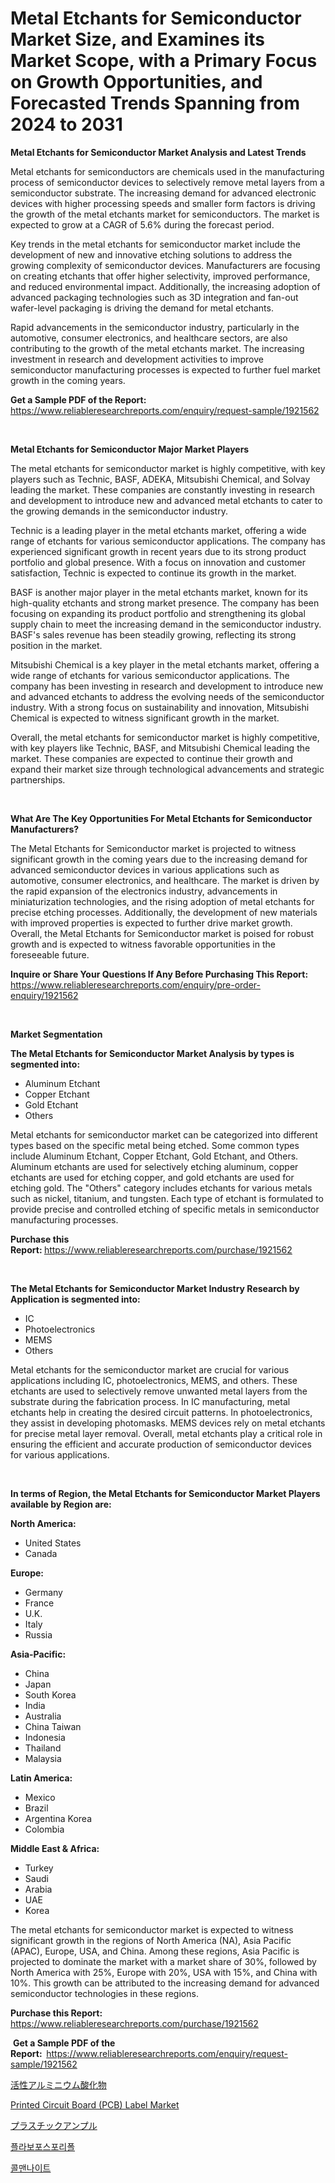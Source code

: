 <p><h1>Metal Etchants for Semiconductor Market Size, and Examines its Market Scope, with a Primary Focus on Growth Opportunities, and Forecasted Trends Spanning from 2024 to 2031</h1></p><p><strong>Metal Etchants for Semiconductor Market Analysis and Latest Trends</strong></p>
<p><p>Metal etchants for semiconductors are chemicals used in the manufacturing process of semiconductor devices to selectively remove metal layers from a semiconductor substrate. The increasing demand for advanced electronic devices with higher processing speeds and smaller form factors is driving the growth of the metal etchants market for semiconductors. The market is expected to grow at a CAGR of 5.6% during the forecast period.</p><p>Key trends in the metal etchants for semiconductor market include the development of new and innovative etching solutions to address the growing complexity of semiconductor devices. Manufacturers are focusing on creating etchants that offer higher selectivity, improved performance, and reduced environmental impact. Additionally, the increasing adoption of advanced packaging technologies such as 3D integration and fan-out wafer-level packaging is driving the demand for metal etchants.</p><p>Rapid advancements in the semiconductor industry, particularly in the automotive, consumer electronics, and healthcare sectors, are also contributing to the growth of the metal etchants market. The increasing investment in research and development activities to improve semiconductor manufacturing processes is expected to further fuel market growth in the coming years.</p></p>
<p><strong>Get a Sample PDF of the Report:&nbsp;</strong> <a href="https://www.reliableresearchreports.com/enquiry/request-sample/1921562">https://www.reliableresearchreports.com/enquiry/request-sample/1921562</a></p>
<p>&nbsp;</p>
<p><strong>Metal Etchants for Semiconductor Major Market Players</strong></p>
<p><p>The metal etchants for semiconductor market is highly competitive, with key players such as Technic, BASF, ADEKA, Mitsubishi Chemical, and Solvay leading the market. These companies are constantly investing in research and development to introduce new and advanced metal etchants to cater to the growing demands in the semiconductor industry.</p><p>Technic is a leading player in the metal etchants market, offering a wide range of etchants for various semiconductor applications. The company has experienced significant growth in recent years due to its strong product portfolio and global presence. With a focus on innovation and customer satisfaction, Technic is expected to continue its growth in the market.</p><p>BASF is another major player in the metal etchants market, known for its high-quality etchants and strong market presence. The company has been focusing on expanding its product portfolio and strengthening its global supply chain to meet the increasing demand in the semiconductor industry. BASF's sales revenue has been steadily growing, reflecting its strong position in the market.</p><p>Mitsubishi Chemical is a key player in the metal etchants market, offering a wide range of etchants for various semiconductor applications. The company has been investing in research and development to introduce new and advanced etchants to address the evolving needs of the semiconductor industry. With a strong focus on sustainability and innovation, Mitsubishi Chemical is expected to witness significant growth in the market.</p><p>Overall, the metal etchants for semiconductor market is highly competitive, with key players like Technic, BASF, and Mitsubishi Chemical leading the market. These companies are expected to continue their growth and expand their market size through technological advancements and strategic partnerships.</p></p>
<p>&nbsp;</p>
<p><strong>What Are The Key Opportunities For Metal Etchants for Semiconductor Manufacturers?</strong></p>
<p><p>The Metal Etchants for Semiconductor market is projected to witness significant growth in the coming years due to the increasing demand for advanced semiconductor devices in various applications such as automotive, consumer electronics, and healthcare. The market is driven by the rapid expansion of the electronics industry, advancements in miniaturization technologies, and the rising adoption of metal etchants for precise etching processes. Additionally, the development of new materials with improved properties is expected to further drive market growth. Overall, the Metal Etchants for Semiconductor market is poised for robust growth and is expected to witness favorable opportunities in the foreseeable future.</p></p>
<p><strong>Inquire or Share Your Questions If Any Before Purchasing This Report:</strong> <a href="https://www.reliableresearchreports.com/enquiry/pre-order-enquiry/1921562">https://www.reliableresearchreports.com/enquiry/pre-order-enquiry/1921562</a></p>
<p>&nbsp;</p>
<p><strong>Market Segmentation</strong></p>
<p><strong>The Metal Etchants for Semiconductor Market Analysis by types is segmented into:</strong></p>
<p><ul><li>Aluminum Etchant</li><li>Copper Etchant</li><li>Gold Etchant</li><li>Others</li></ul></p>
<p><p>Metal etchants for semiconductor market can be categorized into different types based on the specific metal being etched. Some common types include Aluminum Etchant, Copper Etchant, Gold Etchant, and Others. Aluminum etchants are used for selectively etching aluminum, copper etchants are used for etching copper, and gold etchants are used for etching gold. The "Others" category includes etchants for various metals such as nickel, titanium, and tungsten. Each type of etchant is formulated to provide precise and controlled etching of specific metals in semiconductor manufacturing processes.</p></p>
<p><strong>Purchase this Report:&nbsp;</strong><a href="https://www.reliableresearchreports.com/purchase/1921562">https://www.reliableresearchreports.com/purchase/1921562</a></p>
<p>&nbsp;</p>
<p><strong>The Metal Etchants for Semiconductor Market Industry Research by Application is segmented into:</strong></p>
<p><ul><li>IC</li><li>Photoelectronics</li><li>MEMS</li><li>Others</li></ul></p>
<p><p>Metal etchants for the semiconductor market are crucial for various applications including IC, photoelectronics, MEMS, and others. These etchants are used to selectively remove unwanted metal layers from the substrate during the fabrication process. In IC manufacturing, metal etchants help in creating the desired circuit patterns. In photoelectronics, they assist in developing photomasks. MEMS devices rely on metal etchants for precise metal layer removal. Overall, metal etchants play a critical role in ensuring the efficient and accurate production of semiconductor devices for various applications.</p></p>
<p>&nbsp;</p>
<p><strong>In terms of Region, the Metal Etchants for Semiconductor Market Players available by Region are:</strong></p>
<p>
    <p> <strong> North America: </strong>
        <ul>
            <li>United States</li>
            <li>Canada</li>
        </ul>
        </p> 
    <p> <strong> Europe: </strong>
        <ul>
            <li>Germany</li>
            <li>France</li>
            <li>U.K.</li>
            <li>Italy</li>
            <li>Russia</li>
        </ul>
        </p> 
    <p> <strong> Asia-Pacific: </strong>
        <ul>
            <li>China</li>
            <li>Japan</li>
            <li>South Korea</li>
            <li>India</li>
            <li>Australia</li>
            <li>China Taiwan</li>
            <li>Indonesia</li>
            <li>Thailand</li>
            <li>Malaysia</li>
        </ul>
        </p> 
    <p> <strong> Latin America: </strong>
        <ul>
            <li>Mexico</li>
            <li>Brazil</li>
            <li>Argentina Korea</li>
            <li>Colombia</li>
        </ul>
        </p> 
    <p> <strong> Middle East & Africa: </strong>
        <ul>
            <li>Turkey</li>
            <li>Saudi</li>
            <li>Arabia</li>
            <li>UAE</li>
            <li>Korea</li>
        </ul>
    </p>
    </p>
<p><p>The metal etchants for semiconductor market is expected to witness significant growth in the regions of North America (NA), Asia Pacific (APAC), Europe, USA, and China. Among these regions, Asia Pacific is projected to dominate the market with a market share of 30%, followed by North America with 25%, Europe with 20%, USA with 15%, and China with 10%. This growth can be attributed to the increasing demand for advanced semiconductor technologies in these regions.</p></p>
<p><strong>Purchase this Report: </strong><a href="https://www.reliableresearchreports.com/purchase/1921562">https://www.reliableresearchreports.com/purchase/1921562</a></p>
<p>&nbsp;<strong>Get a Sample PDF of the Report:&nbsp;&nbsp;</strong><a href="https://www.reliableresearchreports.com/enquiry/request-sample/1921562">https://www.reliableresearchreports.com/enquiry/request-sample/1921562</a></p>
<p><strong></strong></p>
<p><p><a href="https://github.com/xemfu2379520/Market-Research-Report-List-1/blob/main/22613422104.md">活性アルミニウム酸化物</a></p><p><a href="https://github.com/fiixsa/Market-Research-Report-List-1/blob/main/printed-circuit-board-pcb-label-market.md">Printed Circuit Board (PCB) Label Market</a></p><p><a href="https://github.com/bucuel854722/Market-Research-Report-List-1/blob/main/64322572105.md">プラスチックアンプル</a></p><p><a href="https://medium.com/@hershelkris/%ED%94%8C%EB%9D%BC%EB%B3%BC%ED%8F%AC%EC%8A%A4%ED%8F%B4%EB%A6%AC%ED%8F%B4-%EC%8B%9C%EC%9E%A5-%EB%B3%B4%EA%B3%A0%EC%84%9C%EB%8A%94-%EC%9D%B4-%EC%8B%9C%EC%9E%A5%EC%9D%98-%EC%B5%9C%EC%8B%A0-%ED%8A%B8%EB%A0%8C%EB%93%9C%EC%99%80-%EC%84%B1%EC%9E%A5-%EA%B8%B0%ED%9A%8C%EB%A5%BC-%EB%B3%B4%EC%97%AC%EC%A4%8D%EB%8B%88%EB%8B%A4-831d49c8dad5">플라보포스포리폴</a></p><p><a href="https://github.com/khytkeqagplkzqvh/Market-Research-Report-List-1/blob/main/49922351767.md">콜맨나이트</a></p></p>